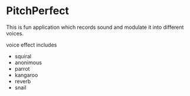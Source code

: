 # PitchPerfect

This is fun application which records sound and modulate it into different voices.

voice effect includes
* squiral
* anonimous
* parrot
* kangaroo
* reverb
* snail



